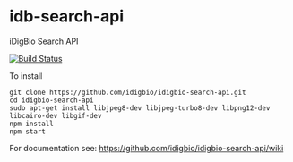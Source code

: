 idb-search-api
==============

iDigBio Search API

[![Build Status](https://travis-ci.org/iDigBio/idigbio-search-api.svg?branch=master)](https://travis-ci.org/iDigBio/idigbio-search-api)

To install
```
git clone https://github.com/idigbio/idigbio-search-api.git
cd idigbio-search-api
sudo apt-get install libjpeg8-dev libjpeg-turbo8-dev libpng12-dev libcairo-dev libgif-dev
npm install
npm start
```

For documentation see:
https://github.com/idigbio/idigbio-search-api/wiki

